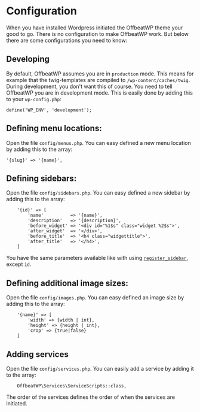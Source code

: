 # Configuration

When you have installed Wordpress initiated the OffbeatWP theme your good to go. There is no configuration to make OffbeatWP work. But below there are some configurations you need to know:

## Developing

By default, OffbeatWP assumes you are in `production` mode. This means for example that the twig-templates are compiled to `/wp-content/caches/twig`. During development, you don't want this of course. You need to tell OffbeatWP you are in development mode. This is easily done by adding this to your `wp-config.php`:

```
define('WP_ENV', 'development');
```

## Defining menu locations:

Open the file `config/menus.php`. You can easy defined a new menu location by adding this to the array:
```
'{slug}' => '{name}',
```

## Defining sidebars:

Open the file `config/sidebars.php`. You can easy defined a new sidebar by adding this to the array:
```
    '{id}' => [
        'name'          => '{name}',
        'description'   => '{description}',
        'before_widget' => '<div id="%1$s" class="widget %2$s">',
        'after_widget'  => '</div>',
        'before_title'  => '<h4 class="widgettitle">',
        'after_title'   => '</h4>',
    ]
```

You have the same parameters available like with using [`register_sidebar`](https://codex.wordpress.org/Function_Reference/register_sidebar), except `id`.

## Defining additional image sizes:

Open the file `config/images.php`. You can easy defined an image size by adding this to the array:
```
    '{name}' => [
        'width' => {width | int},
        'height' => {height | int},
        'crop' => {true|false}
    ]
```

## Adding services

Open the file `config/services.php`. You can easily add a service by adding it to the array:
```
    OffbeatWP\Services\ServiceScripts::class,
```

The order of the services defines the order of when the services are initiated.